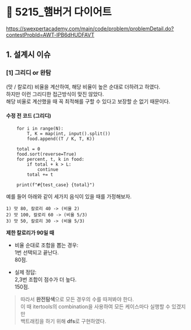 # 📄 5215_햄버거 다이어트
https://swexpertacademy.com/main/code/problem/problemDetail.do?contestProbId=AWT-lPB6dHUDFAVT

## 1. 설계시 이슈
### [1] 그리디 or 완탐
(맛 / 칼로리) 비율을 계산하여, 해당 비율이 높은 순대로 더하려고 하였다.  
하지만 이런 그리디한 접근방식이 맞진 않았다.  
해당 비율로 계산했을 때 꼭 최적해를 구할 수 있다고 보장할 순 없기 때문이다.  
#### 수정 전 코드 (그리디)
```
    for i in range(N):
        T, K = map(int, input().split())
        food.append((T / K, T, K))

    total = 0
    food.sort(reverse=True)
    for percent, t, k in food:
        if total + k > L:
            continue 
        total += t
        
    print(f"#{test_case} {total}")
```

예를 들어 아래와 같이 세가지 음식이 있을 때를 가정해보자.
```
1) 맛 80, 칼로리 40 -> (비율 2)
2) 맛 100, 칼로리 60 -> (비율 5/3)
3) 맛 50, 칼로리 30 -> (비율 5/3) 
```

**제한 칼로리가 90일 때**
- 비율 순대로 조합을 뽑는 경우:  
1번 선택되고 끝난다.   
80점.

- 실제 정답:  
2,3번 조합이 점수가 더 높다.   
150점.


>따라서 **완전탐색**으로 모든 경우의 수를 따져봐야 한다.  
이 때 itertools의 combination을 사용하여 모든 케이스마다 실행할 수 있겠지만  
백트래킹을 하기 위해 **dfs**로 구현하였다.